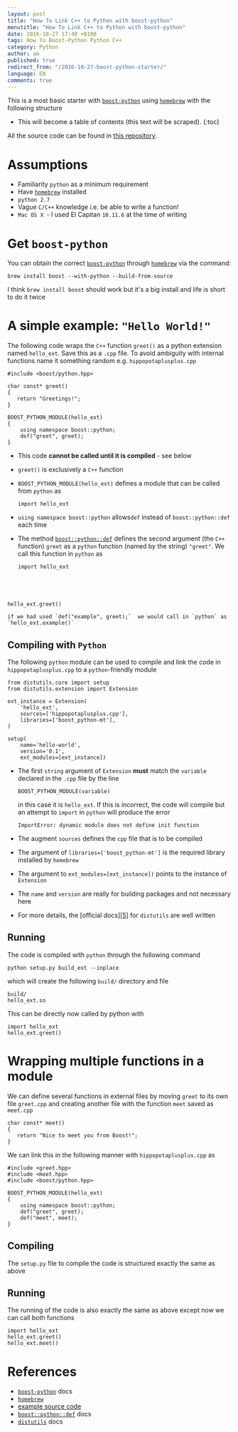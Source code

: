 ```yaml
---
layout: post
title: "How To Link C++ to Python with boost-python"
menutitle: "How To Link C++ to Python with boost-python"
date: 2016-10-27 17:40 +0100
tags: How To Boost-Python Python C++
category: Python
author: am
published: true
redirect_from: "/2016-10-27-boost-python-starter/"
language: EN
comments: true
---
```


This is a most basic starter with [`boost-python`][1] using [`homebrew`][2] with the following structure

* This will become a table of contents (this text will be scraped).
{:toc}

 All the source code can be found in [this repository][3].

# Assumptions

- Familiarity `python` as a minimum requirement
- Have [`homebrew`][2] installed
- `python 2.7`
- Vague `C/C++` knowledge i.e. be able to write a function!
- `Mac OS X `- I used El Capitan `10.11.6` at the time of writing

# Get `boost-python`
You can obtain the correct [`boost-python`][1] through [`homebrew`][2] via the command:

<pre class="language-bash"><code>brew install boost --with-python --build-from-source</code></pre>
	
I think `brew install boost` should work but it's a big install and life is short to do it twice

<a id="hello">

# A simple example: `"Hello World!"`

The following code wraps the `C++` function `greet()` as a python extension 
named `hello_ext`. Save this as a `.cpp` file. To avoid ambiguity with internal functions 
name it something random e.g. `hippopotaplusplus.cpp`

<pre class="line-numbers language-cpp"><code>#include &lt;boost/python.hpp&gt;

char const* greet()
{
   return "Greetings!";
}

BOOST_PYTHON_MODULE(hello_ext)
{
    using namespace boost::python;
	def("greet", greet);
}</code></pre>

 - This code **cannot be called until it is compiled** - see below
 - `greet()` is exclusively a `C++` function
 - `BOOST_PYTHON_MODULE(hello_ext)` defines a module that can be called from `python` as 
     
    <pre class="language-python"><code>import hello_ext</code></pre>
    
 - `using namespace boost::python` allows`def` instead of `boost::python::def` each time
 - The method [`boost::python::def`][4] defines the second argument (the `C++` function) `greet` 
    as a `python` function (named by the string) `"greet"`. We call this function in `python` as
    
    <pre class="language-python"><code>import hello_ext
hello_ext.greet()</code></pre>
    
    if we had used `def("example", greet);`  we would call in `python` as 
    `hello_ext.example()`

## Compiling with `Python`

The following `python` module can be used to compile and link the code in 
`hippopotaplusplus.cpp` to a `python`-friendly module

<pre class="line-numbers language-python"><code>from distutils.core import setup
from distutils.extension import Extension

ext_instance = Extension(
    'hello_ext',
    sources=['hippopotaplusplus.cpp'],
    libraries=['boost_python-mt'],
)

setup(
    name='hello-world',
    version='0.1',
    ext_modules=[ext_instance])</code></pre>

 - The first `string` argument of `Extension` **must** match the `variable` declared in 
     the `.cpp` file by the line
     
    <pre class="language-cpp"><code>BOOST_PYTHON_MODULE(variable)</code></pre>
    
     in this case it is `hello_ext`. If this is incorrect, the code will compile but an attempt to `import`
     in `python` will produce the error 
     
    <pre class="language-ipython"><code>ImportError: dynamic module does not define init function</code></pre>
    
 - The augment `sources` defines the `cpp` file that is to be  compiled
 - The argument of `libraries=['boost_python-mt']` is the required library installed by `homebrew`
 - The argument to `ext_modules=[ext_instance])` points to the instance of `Extension`
 - The `name` and `version` are really for building packages and not necessary here
 - For more details, the [official docs][[5]] for `distutils` are well written

## Running
The code is compiled with `python` through the following command

<pre class="language-bash"><code>python setup.py build_ext --inplace</code></pre>

which will create the following `build/` directory and file
    	
    build/
    hello_ext.so

This can be directly now called by python with

<pre class="line-numbers language-python"><code>import hello_ext
hello_ext.greet()</code></pre>

# Wrapping multiple functions in a module

We can define several functions in external files by moving `greet` to its own file `greet.cpp` and
creating another file with the function `meet` saved as `meet.cpp`

<pre class="line-numbers language-cpp"><code>char const* meet()
{
   return "Nice to meet you from Boost!";
}</code></pre>

We can link this in the following manner with `hippopotaplusplus.cpp` as

<pre class="line-numbers language-cpp"><code>#include &lt;greet.hpp&gt;
#include &lt;meet.hpp&gt;
#include &lt;boost/python.hpp&gt;

BOOST_PYTHON_MODULE(hello_ext)
{
    using namespace boost::python;
    def("greet", greet);
	def("meet", meet);
}</code></pre>

## Compiling
The `setup.py` file to compile the code is structured exactly the same as above

## Running
The running of the code is also exactly the same as above except now we can call both functions

<pre class="line-numbers language-python"><code>import hello_ext
hello_ext.greet()
hello_ext.meet()</code></pre>

# References

- [`boost-python`][1] docs
- [`homebrew`][2]
- [example source code][3]
- [`boost::python::def`][4] docs
- [`distutils`][5] docs

[1]: http://www.boost.org/doc/libs/1_37_0/libs/python/doc/index.html
[2]: http://brew.sh/
[3]: https://github.com/flipdazed/boost-python-hello-world/
[4]: http://www.boost.org/doc/libs/1_37_0/libs/python/doc/v2/def.html
[5]: https://docs.python.org/2.7/extending/building.html